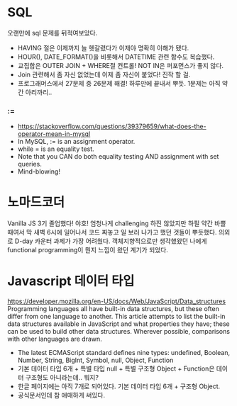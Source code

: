 # SQL
오랜만에 sql 문제를 뒤적여보았다.
 - HAVING 절은 이제까지 늘 헷갈렸다가 이제야 명확히 이해가 됐다.
 - HOUR(), DATE_FORMAT()을 비롯해서 DATETIME 관련 함수도 복습했다.
 - 교집합은 OUTER JOIN + WHERE절 컨트롤! NOT IN은 퍼포먼스가 좋지 않다.
 - Join 관련해서 좀 자신 없었는데 이제 좀 자신이 붙었다! 진작 할 걸.
 - 프로그래머스에서 27문제 중 26문제 해결! 하루만에 끝내서 뿌듯. 1문제는 아직 약간 아리까리..

 ### :=
 - https://stackoverflow.com/questions/39379659/what-does-the-operator-mean-in-mysql
 - In MySQL, := is an assignment operator.
 - while = is an equality test.
 - Note that you CAN do both equality testing AND assignment with set queries.
 - Mind-blowing!

# 노마드코더
Vanilla JS 3기 졸업했다! 야호! 엄청나게 challenging 하진 않았지만 하필 약간 바쁠 때여서 막 새벽 6시에 일어나서 코드 짜놓고 일 보러 나가고 했던 것들이 뿌듯했다. 의외로 D-day 카운터 과제가 가장 어려웠다. 객체지향적으로만 생각했왔던 나에게 functional programming이 뭔지 느낌이 왔던 계기가 되었다.

# Javascript 데이터 타입
https://developer.mozilla.org/en-US/docs/Web/JavaScript/Data_structures
Programming languages all have built-in data structures, but these often differ from one language to another. This article attempts to list the built-in data structures available in JavaScript and what properties they have; these can be used to build other data structures. Wherever possible, comparisons with other languages are drawn.
 - The latest ECMAScript standard defines nine types:
 undefined, Boolean, Number, String, BigInt, Symbol, null, Object, Function
 - 기본 데이터 타입 6개 + 특별 타입 null + 특별 구조형 Object + Function은 데이터 구조형도 아니라는데.. 뭐지?
 - 한글 페이지에는 아직 7개로 되어있다. 기본 데이터 타입 6개 + 구조형 Object.
 - 공식문서인데 참 애매하게 써있다.

